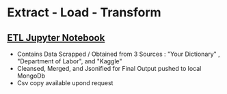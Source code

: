 # Extract - Load - Transform

## [ETL Jupyter Notebook](https://github.com/mjvillacresesn/Minwage_UScities/blob/master/MinWage_USAcities.ipynb)
  * Contains Data Scrapped / Obtained from 3 Sources : "Your Dictionary" , "Department of Labor", and "Kaggle"
  * Cleansed, Merged, and Jsonified for Final Output pushed to local MongoDb  
  * Csv copy available upond request
